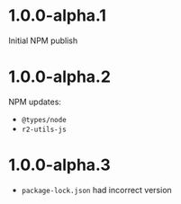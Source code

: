 # 1.0.0-alpha.1

Initial NPM publish

# 1.0.0-alpha.2

NPM updates:

* `@types/node`
* `r2-utils-js`

# 1.0.0-alpha.3

* `package-lock.json` had incorrect version
